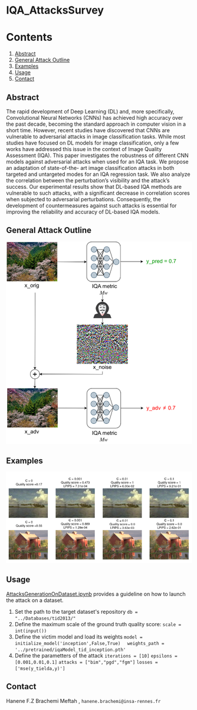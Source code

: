 # IQA_AttacksSurvey

# Contents
1. [Abstract](#Abstract)
2. [General Attack Outline](#General-Attack-Outline)
3. [Examples](#Examples) 
4. [Usage](#Usage)
5. [Contact](#Contact)


## Abstract
The rapid development of Deep Learning (DL) and,
more specifically, Convolutional Neural Networks (CNNs) has
achieved high accuracy over the past decade, becoming the
standard approach in computer vision in a short time. However,
recent studies have discovered that CNNs are vulnerable to
adversarial attacks in image classification tasks. While most
studies have focused on DL models for image classification, only
a few works have addressed this issue in the context of Image
Quality Assessment (IQA). This paper investigates the robustness
of different CNN models against adversarial attacks when used
for an IQA task. We propose an adaptation of state-of-the-
art image classification attacks in both targeted and untargeted
modes for an IQA regression task. We also analyze the correlation
between the perturbation’s visibility and the attack’s success.
Our experimental results show that DL-based IQA methods
are vulnerable to such attacks, with a significant decrease in
correlation scores when subjected to adversarial perturbations.
Consequently, the development of countermeasures against such
attacks is essential for improving the reliability and accuracy of
DL-based IQA models.
## General Attack Outline
![](https://github.com/hbrachemi/IQA_AttacksSurvey/blob/master/schema.png)
## Examples
![](https://github.com/hbrachemi/IQA_AttacksSurvey/blob/master/examples.png)
## Usage
[AttacksGenerationOnDataset.ipynb](https://github.com/hbrachemi/IQA_AttacksSurvey/blob/master/AttacksGenerationOnDataset.ipynb) provides a guideline on how to launch the attack on a dataset.

1. Set the path to the target dataset's repository
```db = "../Databases/tid2013/"```
2. Define the maximum scale of the ground truth quality score:
```scale = int(input())```
3. Define the victim model and load its weights
```model = initialize_model('inception',False,True)```
 ```  weights_path = '../pretrained/iqaModel_tid_inception.pth'```
4. Define the parametters of the attack
```iterations = [10]```
```epsilons = [0.001,0.01,0.1]```
```attacks = ["bim","pgd","fgm"]```
```losses = ['mse(y_tielda,y)']```
 ## Contact
Hanene F.Z Brachemi Meftah , `hanene.brachemi@insa-rennes.fr`

   
